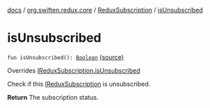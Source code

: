 [docs](../../index.md) / [org.swiften.redux.core](../index.md) / [ReduxSubscription](index.md) / [isUnsubscribed](./is-unsubscribed.md)

# isUnsubscribed

`fun isUnsubscribed(): `[`Boolean`](https://kotlinlang.org/api/latest/jvm/stdlib/kotlin/-boolean/index.html) [(source)](https://github.com/protoman92/KotlinRedux/tree/master/common/common-core/src/main/kotlin/org/swiften/redux/core/Subscription.kt#L50)

Overrides [IReduxSubscription.isUnsubscribed](../-i-redux-subscription/is-unsubscribed.md)

Check if this [IReduxSubscription](../-i-redux-subscription/index.md) is unsubscribed.

**Return**
The subscription status.

